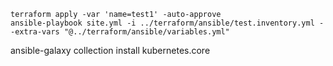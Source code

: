 ```shell
terraform apply -var 'name=test1' -auto-approve
ansible-playbook site.yml -i ../terraform/ansible/test.inventory.yml --extra-vars "@../terraform/ansible/variables.yml"
```

ansible-galaxy collection install kubernetes.core